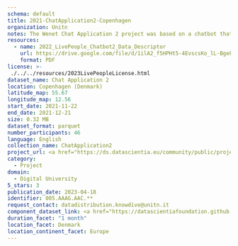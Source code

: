 ```yaml
---
schema: default
title: 2021-ChatApplication2-Copenhagen
organization: Unitn
notes: The Wenet Chat Application 2 project was based on a chatbot that interacted with university students in Italy, Denmark, Paraguay, the United Kingdom, and Mongolia. It was conducted from December 2021 till early 2022 to verify the diversity among students based on social practices. This project builds on the Wenet Chat Application Pilot I project. It was a European Union WeNet Horizon 2020-funded project with the overall goal of developing a diversity-aware, machine-mediated paradigm for social interactions. Data was collected with a Telegram Chatbot called Ask4help and the i-Log Application. Some of the data collected included the respondent’s career information (department, study course, study year,) and demographics (age, gender…). Questions were sent on the Telegram App and user answers were recorded, the i-Log App recorded sensor data (such as location, accelerometer…) from the user device. This data was collected in three phases, the first phase entailed interacting with the Telegram Chatbot, and sensor data was also collected during this phase. The second phase involved respondents answering a questionnaire, and in the third phase, they participated in a focus group to provide feedback.
resources:
  - name: 2022_LivePeople_Chatbot2_Data_Descriptor
    url: https://drive.google.com/file/d/1ilA2_f5HPHt5-4EvscsKo_lL-BgeFoF9/view?usp=sharing
    format: PDF
license: >-
 ./../../resources/2023LivePeopleLicense.html
dataset_name: Chat Application 2
location: Copenhagen (Denmark)
latitude_map: 55.67
longitude_map: 12.56
start_date: 2021-11-22
end_date: 2021-12-21
size: 0.32 MB
dataset_format: parquet
number_participants: 46
language: English
collection_name: ChatApplication2
project_url: <a href="https://ds.datascientia.eu/community/public/projects/65f3fe8a-81e0-4177-8bec-7e52ad251c2d">https://ds.datascientia.eu/community/public/projects/65f3fe8a-81e0-4177-8bec-7e52ad251c2d</a>
category: 
  - Project
domain: 
  - Digital University
5_stars: 3
publication_date: 2023-04-18
identifier: 005.AAAG.AAC.**
request_contact: datadistribution.knowdive@unitn.it
component_dataset_link: <a href="https://datascientiafoundation.github.io/LivePeople/datasets/2021-CH2-Copenhagen-Diachronic-Interactions/">2021-CH2-Copenhagen-Diachronic-Interactions</a>, <a href="https://datascientiafoundation.github.io/LivePeople/datasets/2021-CH2-Copenhagen-Synchronic-Interactions/">2021-CH2-Copenhagen-Synchronic-Interactions</a>
duration_facet: "1 month"
location_facet: Denmark
location_continent_facet: Europe
---
```

